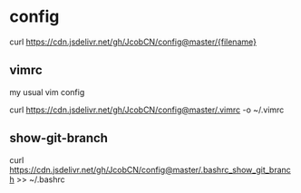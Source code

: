 # config
curl https://cdn.jsdelivr.net/gh/JcobCN/config@master/{filename}


## vimrc
my usual vim config

curl https://cdn.jsdelivr.net/gh/JcobCN/config@master/.vimrc -o ~/.vimrc

## show-git-branch
curl https://cdn.jsdelivr.net/gh/JcobCN/config@master/.bashrc_show_git_branch >> ~/.bashrc
